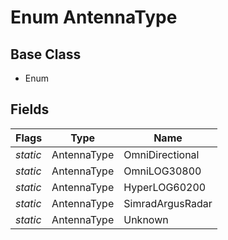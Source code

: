 # Enum AntennaType
## Base Class
- Enum
## Fields
Flags|Type|Name
-|-|-
*static*|AntennaType|OmniDirectional
*static*|AntennaType|OmniLOG30800
*static*|AntennaType|HyperLOG60200
*static*|AntennaType|SimradArgusRadar
*static*|AntennaType|Unknown
